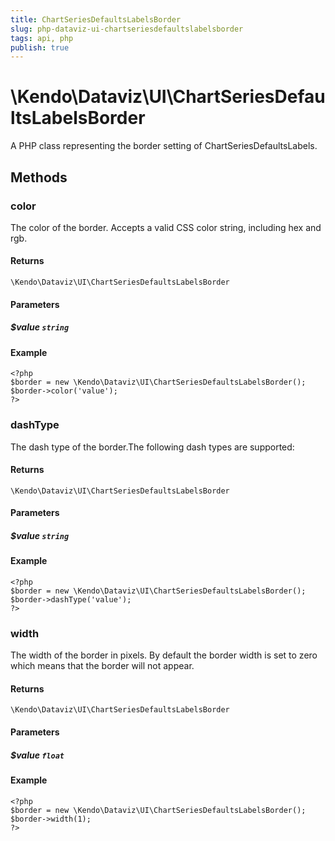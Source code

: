 ```yaml
---
title: ChartSeriesDefaultsLabelsBorder
slug: php-dataviz-ui-chartseriesdefaultslabelsborder
tags: api, php
publish: true
---
```


# \Kendo\Dataviz\UI\ChartSeriesDefaultsLabelsBorder

A PHP class representing the border setting of ChartSeriesDefaultsLabels.


## Methods

### color
The color of the border. Accepts a valid CSS color string, including hex and rgb.

#### Returns
`\Kendo\Dataviz\UI\ChartSeriesDefaultsLabelsBorder`

#### Parameters

##### $value `string`



#### Example 
    <?php
    $border = new \Kendo\Dataviz\UI\ChartSeriesDefaultsLabelsBorder();
    $border->color('value');
    ?>

### dashType
The dash type of the border.The following dash types are supported:

#### Returns
`\Kendo\Dataviz\UI\ChartSeriesDefaultsLabelsBorder`

#### Parameters

##### $value `string`



#### Example 
    <?php
    $border = new \Kendo\Dataviz\UI\ChartSeriesDefaultsLabelsBorder();
    $border->dashType('value');
    ?>

### width
The width of the border in pixels. By default the border width is set to zero which means that the border will not appear.

#### Returns
`\Kendo\Dataviz\UI\ChartSeriesDefaultsLabelsBorder`

#### Parameters

##### $value `float`



#### Example 
    <?php
    $border = new \Kendo\Dataviz\UI\ChartSeriesDefaultsLabelsBorder();
    $border->width(1);
    ?>

